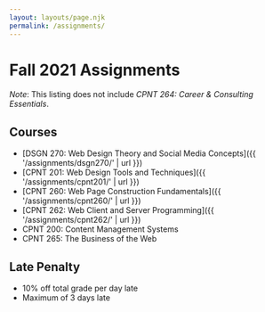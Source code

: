```yaml
---
layout: layouts/page.njk
permalink: /assignments/
---
```


# Fall 2021 Assignments

_Note_: This listing does not include _CPNT 264: Career & Consulting Essentials_.

## Courses

- [DSGN 270: Web Design Theory and Social Media Concepts]({{ '/assignments/dsgn270/' | url }})
- [CPNT 201: Web Design Tools and Techniques]({{ '/assignments/cpnt201/' | url }})
- [CPNT 260: Web Page Construction Fundamentals]({{ '/assignments/cpnt260/' | url }})
- [CPNT 262: Web Client and Server Programming]({{ '/assignments/cpnt262/' | url }})
- CPNT 200: Content Management Systems
- CPNT 265: The Business of the Web

## Late Penalty
- 10% off total grade per day late
- Maximum of 3 days late
